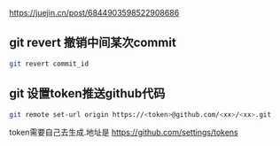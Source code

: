 https://juejin.cn/post/6844903598522908686

## git revert 撤销中间某次commit
```bash
git revert commit_id
```
## git 设置token推送github代码
```bash
git remote set-url origin https://<token>@github.com/<xx>/<xx>.git
```
token需要自己去生成.地址是 https://github.com/settings/tokens
